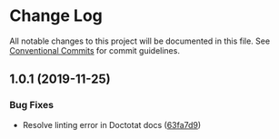 # Change Log

All notable changes to this project will be documented in this file.
See [Conventional Commits](https://conventionalcommits.org) for commit guidelines.

## 1.0.1 (2019-11-25)


### Bug Fixes

* Resolve linting error in Doctotat docs ([63fa7d9](https://github.com/brettgullan/rubrik/commit/63fa7d9b2fb41cda04c18fe616522245f1fc2f67))
